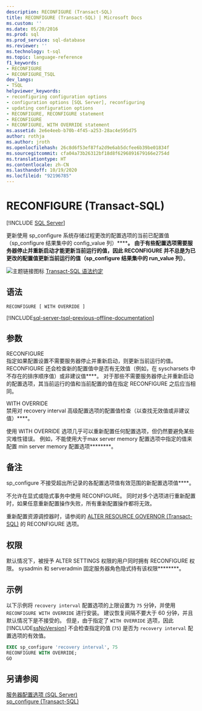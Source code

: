 ```yaml
---
description: RECONFIGURE (Transact-SQL)
title: RECONFIGURE (Transact-SQL) | Microsoft Docs
ms.custom: ''
ms.date: 05/20/2016
ms.prod: sql
ms.prod_service: sql-database
ms.reviewer: ''
ms.technology: t-sql
ms.topic: language-reference
f1_keywords:
- RECONFIGURE
- RECONFIGURE_TSQL
dev_langs:
- TSQL
helpviewer_keywords:
- reconfiguring configuration options
- configuration options [SQL Server], reconfiguring
- updating configuration options
- RECONFIGURE, RECONFIGURE statement
- RECONFIGURE
- RECONFIGURE, WITH OVERRIDE statement
ms.assetid: 2e6e4eeb-b70b-4f45-a253-28ac4e595d75
author: rothja
ms.author: jroth
ms.openlocfilehash: 26c8d6f53ef87fa2d9e6ab5dcfee6b39be01834f
ms.sourcegitcommit: cfa04a73b26312bf18d8f6296891679166e2754d
ms.translationtype: HT
ms.contentlocale: zh-CN
ms.lasthandoff: 10/19/2020
ms.locfileid: "92196785"
---
```

# <a name="reconfigure-transact-sql"></a>RECONFIGURE (Transact-SQL)
[!INCLUDE [SQL Server](../../includes/applies-to-version/sqlserver.md)]

  更新使用 sp_configure 系统存储过程更改的配置选项的当前已配置值（sp_configure 结果集中的 config_value 列）************。 由于有些配置选项需要服务器停止并重新启动才能更新当前运行的值，因此 RECONFIGURE 并不总是为已更改的配置值更新当前运行的值（sp_configure 结果集中的 run_value 列）********。    
    
 ![主题链接图标](../../database-engine/configure-windows/media/topic-link.gif "“主题链接”图标") [Transact-SQL 语法约定](../../t-sql/language-elements/transact-sql-syntax-conventions-transact-sql.md)    
    
## <a name="syntax"></a>语法    
    
```syntaxsql
RECONFIGURE [ WITH OVERRIDE ]    
```    
    
[!INCLUDE[sql-server-tsql-previous-offline-documentation](../../includes/sql-server-tsql-previous-offline-documentation.md)]

## <a name="arguments"></a>参数
 RECONFIGURE    
 指定如果配置设置不需要服务器停止并重新启动，则更新当前运行的值。 RECONFIGURE 还会检查新的配置值中是否有无效值（例如，在 syscharsets 中不存在的排序顺序值）或非建议值****。 对于那些不需要服务器停止并重新启动的配置选项，其当前运行的值和当前配置的值在指定 RECONFIGURE 之后应当相同。    
    
 WITH OVERRIDE    
 禁用对 recovery interval 高级配置选项的配置值检查（以查找无效值或非建议值）****。    
    
 使用 WITH OVERRIDE 选项几乎可以重新配置任何配置选项，但仍然要避免某些灾难性错误。 例如，不能使用大于max server memory 配置选项中指定的值来配置 min server memory 配置选项********。
      
## <a name="remarks"></a>备注    
 sp_configure 不接受超出所记录的各配置选项值有效范围的新配置选项值****。    
    
 不允许在显式或隐式事务中使用 RECONFIGURE。 同时对多个选项进行重新配置时，如果任意重新配置操作失败，所有重新配置操作都将无效。    
    
 重新配置资源调控器时，请参阅的 [ALTER RESOURCE GOVERNOR (Transact-SQL)](../../t-sql/statements/alter-resource-governor-transact-sql.md) 的 RECONFIGURE 选项。    
    
## <a name="permissions"></a>权限    
 默认情况下，被授予 ALTER SETTINGS 权限的用户同时拥有 RECONFIGURE 权限。 sysadmin 和 serveradmin 固定服务器角色隐式持有该权限********。    
    
## <a name="examples"></a>示例    
 以下示例将 `recovery interval` 配置选项的上限设置为 `75` 分钟，并使用 `RECONFIGURE WITH OVERRIDE` 进行安装。 建议恢复间隔不要大于 60 分钟，并且默认情况下是不接受的。 但是，由于指定了 `WITH OVERRIDE` 选项，因此 [!INCLUDE[ssNoVersion](../../includes/ssnoversion-md.md)] 不会检查指定的值 (`75`) 是否为 `recovery interval` 配置选项的有效值。    
    
```sql    
EXEC sp_configure 'recovery interval', 75    
RECONFIGURE WITH OVERRIDE;    
GO    
```    
    
## <a name="see-also"></a>另请参阅    
 [服务器配置选项 (SQL Server)](../../database-engine/configure-windows/server-configuration-options-sql-server.md)     
 [sp_configure &#40;Transact-SQL&#41;](../../relational-databases/system-stored-procedures/sp-configure-transact-sql.md)    
    
  
